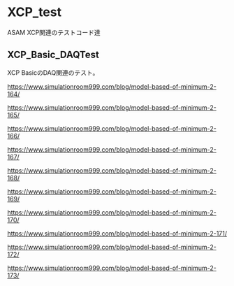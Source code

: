 # XCP_test
ASAM XCP関連のテストコード達

## XCP_Basic_DAQTest
XCP BasicのDAQ関連のテスト。

https://www.simulationroom999.com/blog/model-based-of-minimum-2-164/

https://www.simulationroom999.com/blog/model-based-of-minimum-2-165/

https://www.simulationroom999.com/blog/model-based-of-minimum-2-166/

https://www.simulationroom999.com/blog/model-based-of-minimum-2-167/

https://www.simulationroom999.com/blog/model-based-of-minimum-2-168/

https://www.simulationroom999.com/blog/model-based-of-minimum-2-169/

https://www.simulationroom999.com/blog/model-based-of-minimum-2-170/

https://www.simulationroom999.com/blog/model-based-of-minimum-2-171/

https://www.simulationroom999.com/blog/model-based-of-minimum-2-172/

https://www.simulationroom999.com/blog/model-based-of-minimum-2-173/

